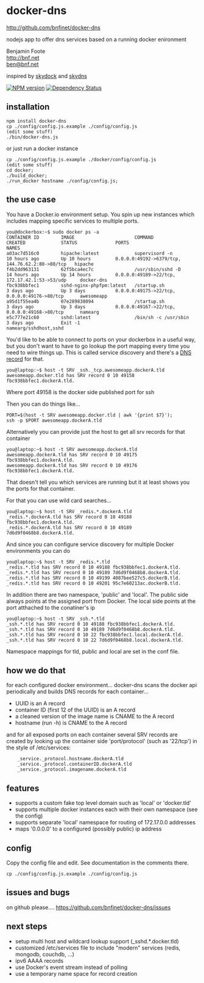 # docker-dns
http://github.com/bnfinet/docker-dns

nodejs app to offer dns services based on a running docker enironment

Benjamin Foote  
http://bnf.net  
ben@bnf.net   

inspired by [skydock](https://github.com/crosbymichael/skydock) and [skydns](https://github.com/skynetservices/skydns)

[![NPM version](https://badge.fury.io/js/docker-dns.png)](http://badge.fury.io/js/docker-dns)
[![Dependency Status](https://david-dm.org/bnfinet/docker-dns.png)](https://david-dm.org/bnfinet/docker-dns)

## installation

    npm install docker-dns
    cp ./config/config.js.example ./config/config.js
    (edit some stuff)
    ./bin/docker-dns.js
    
or just run a docker instance

    cp ./config/config.js.example ./docker/config/config.js
    (edit some stuff)
    cd docker;
    ./build_docker;
    ./run_docker hostname ./config/config.js;


## the use case

You have a Docker.io environment setup.  You spin up new instances
which includes mapping specific services to multiple ports.

	you@dockerbox:~$ sudo docker ps -a
	CONTAINER ID        IMAGE                      COMMAND                CREATED             STATUS              PORTS                                             NAMES
	a03ac7d516c0        hipache:latest             supervisord -n         10 hours ago        Up 10 hours         0.0.0.0:49192->6379/tcp, 144.76.62.2:80->80/tcp   hipache                 
	f4b2dd963131        62f5bca4ec7c               /usr/sbin/sshd -D      14 hours ago        Up 14 hours         0.0.0.0:49189->22/tcp, 172.17.42.1:53->53/udp     docker-dns              
	fbc938bbfec1        sshd-nginx-phpfpm:latest   /startup.sh            3 days ago          Up 3 days           0.0.0.0:49175->22/tcp, 0.0.0.0:49176->80/tcp      awesomeapp               
	a95d1f55ea4b        07e289838094               /startup.sh            3 days ago          Up 3 days           0.0.0.0:49167->22/tcp, 0.0.0.0:49168->80/tcp      namearg                 
	e5c777e21c60        sshd:latest                /bin/sh -c /usr/sbin   3 days ago          Exit -1                                                               namearg/sshdhost,sshd   

You'd like to be able to connect to ports on your dockerbox in a useful way, but you don't
want to have to go lookup the port mapping every time you need to wire things up.  This is called
service discovery and there's a [DNS record](http://en.wikipedia.org/wiki/SRV_record) for that.

	you@laptop:~$ host -t SRV _ssh._tcp.awesomeapp.dockerA.tld
	awesomeapp.docker.tld has SRV record 0 10 49158 fbc938bbfec1.dockerA.tld.

Where port 49158 is the docker side published port for ssh

Then you can do things like...

	PORT=$(host -t SRV awesomeapp.docker.tld | awk '{print $7}');
	ssh -p $PORT awesomeapp.dockerA.tld

Alternatively you can provide just the host to get all srv records for that container

	you@laptop:~$ host -t SRV awesomeapp.dockerA.tld
	awesomeapp.dockerA.tld has SRV record 0 10 49175 fbc938bbfec1.dockerA.tld.
	awesomeapp.dockerA.tld has SRV record 0 10 49176 fbc938bbfec1.dockerA.tld.

That doesn't tell you which services are running but it at least shows you the ports for that container.

For that you can use wild card searches...

	you@laptop:~$ host -t SRV _redis.*.dockerA.tld
	_redis.*.dockerA.tld has SRV record 0 10 49188 fbc938bbfec1.dockerA.tld.
	_redis.*.dockerA.tld has SRV record 0 10 49189 7d6d9f0468b8.dockerA.tld.

And since you can configure service discovery for multiple Docker environments you can do

	you@laptop:~$ host -t SRV _redis.*.tld
	_redis.*.tld has SRV record 0 10 49188 fbc938bbfec1.dockerA.tld.
	_redis.*.tld has SRV record 0 10 49189 7d6d9f0468b8.dockerA.tld.
	_redis.*.tld has SRV record 0 10 49199 4087bee527c5.dockerB.tld.
	_redis.*.tld has SRV record 0 10 49201 95c7e60213ac.dockerB.tld.

In addition there are two namespace, 'public' and 'local'.  The public side always points at
the assigned port from Docker.  The local side points at the port atthached to the conatiner's ip

	you@laptop:~$ host -t SRV _ssh.*.tld
	_ssh.*.tld has SRV record 0 10 49188 fbc938bbfec1.dockerA.tld.
	_ssh.*.tld has SRV record 0 10 49189 7d6d9f0468b8.dockerA.tld.
	_ssh.*.tld has SRV record 0 10 22 fbc938bbfec1.local.dockerA.tld.
	_ssh.*.tld has SRV record 0 10 22 7d6d9f0468b8.local.dockerA.tld.

Namespace mappings for tld, public and local are set in the conf file.


## how we do that

for each configured docker environment... 
docker-dns scans the docker api periodically and builds DNS records
for each container...
- UUID is an A record
- container ID (first 12 of the UUID) is an A record
- a cleaned version of the image name is CNAME to the A record
- hostname (run -h) is CNAME to the A record

and for all exposed ports on each container several SRV records are created by looking up the container side 'port/protocol' (such as '22/tcp') in the style of /etc/services:

````
	_service._protocol.hostname.dockerA.tld
	_service._protocol.containerID.dockerA.tld
	_service._protocol.imagename.dockerA.tld
````

## features

- supports a custom fake top level domain such as 'local' or 'docker.tld'
- supports multiple docker instances each with their own namespace (see the config)
- supports separate 'local' namespace for routing of 172.17.0.0 addresses
- maps '0.0.0.0' to a configured (possibly public) ip address

## config

Copy the config file and edit.  See documentation in the comments there.

	cp ./config/config.js.example ./config/config.js


## issues and bugs

on github please....
https://github.com/bnfinet/docker-dns/issues

## next steps
- setup multi host and wildcard lookup support (_sshd.*.docker.tld)
- customized /etc/services file to include "modern" services (redis, mongodb, couchdb, ...)
- ipv6 AAAA records
- use Docker's event stream instead of polling
- use a temporary name space for record creation
